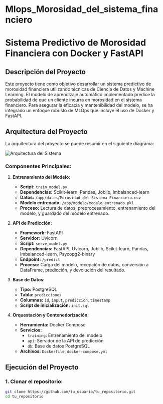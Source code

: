 # Mlops_Morosidad_del_sistema_financiero
# Sistema Predictivo de Morosidad Financiera con Docker y FastAPI

## Descripción del Proyecto

Este proyecto tiene como objetivo desarrollar un sistema predictivo de morosidad financiera utilizando técnicas de Ciencia de Datos y Machine Learning. El modelo de aprendizaje automático implementado predice la probabilidad de que un cliente incurra en morosidad en el sistema financiero. Para asegurar la eficacia y mantenibilidad del modelo, se ha integrado un enfoque robusto de MLOps que incluye el uso de Docker y FastAPI.

## Arquitectura del Proyecto

La arquitectura del proyecto se puede resumir en el siguiente diagrama:

![Arquitectura del Sistema](ruta/a/tu/diagrama.png)

### Componentes Principales:

1. **Entrenamiento del Modelo:**
    - **Script:** `train_model.py`
    - **Dependencias:** Scikit-learn, Pandas, Joblib, Imbalanced-learn
    - **Datos:** `/app/datos/Morosidad del Sistema Financiero.csv`
    - **Modelo entrenado:** `/app/modelo/modelo_entrenado.pkl`
    - **Proceso:** Lectura de datos, preprocesamiento, entrenamiento del modelo, y guardado del modelo entrenado.

2. **API de Predicción:**
    - **Framework:** FastAPI
    - **Servidor:** Uvicorn
    - **Script:** `serve_model.py`
    - **Dependencias:** FastAPI, Uvicorn, Joblib, Scikit-learn, Pandas, Imbalanced-learn, Psycopg2-binary
    - **Endpoint:** `/predict`
    - **Proceso:** Carga del modelo, recepción de datos, conversión a DataFrame, predicción, y devolución del resultado.

3. **Base de Datos:**
    - **Tipo:** PostgreSQL
    - **Tabla:** `predicciones`
    - **Columnas:** `id`, `input`, `prediccion`, `timestamp`
    - **Script de inicialización:** `init.sql`

4. **Orquestación y Contenedorización:**
    - **Herramienta:** Docker Compose
    - **Servicios:**
        - `training`: Entrenamiento del modelo
        - `api`: Servidor de la API de predicción
        - `db`: Base de datos PostgreSQL
    - **Archivos:** `Dockerfile`, `docker-compose.yml`

## Ejecución del Proyecto

### 1. Clonar el repositorio:

```bash
git clone https://github.com/tu_usuario/tu_repositorio.git
cd tu_repositorio

